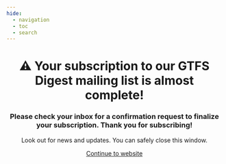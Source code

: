 ```yaml
---
hide:
  - navigation
  - toc
  - search
---
```


# <p style="text-align: center; margin-bottom: 0.0em; margin-top: 0.0em;"></p>
# <p style="text-align: center; margin-bottom: 0.0em; margin-top: 0.0em;">:warning: Your subscription to our GTFS Digest mailing list is almost complete!</p>
### <p style="text-align: center; margin-bottom: 0.0em; margin-top: 0.0em;">Please check your inbox for a confirmation request to finalize your subscription. Thank you for subscribing!</p>

<p style="text-align: center;; margin-bottom: 0.0em; margin-top: 0.0em;">Look out for news and updates. You can safely close this window.</p>

<p style="text-align: center;">
  <a href="https://gtfs.org/blog/" class="md-button md-button--primary">Continue to website</a>
</p>
